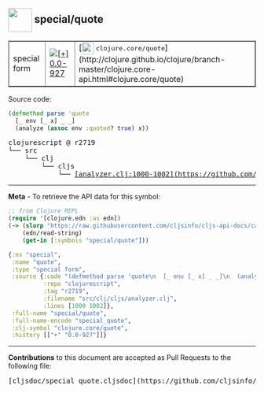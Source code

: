 ## <img width="48px" valign="middle" src="http://i.imgur.com/Hi20huC.png"> special/quote

 <table border="1">
<tr>

<td>special form</td>
<td><a href="https://github.com/cljsinfo/cljs-api-docs/tree/0.0-927"><img valign="middle" alt="[+] 0.0-927" src="https://img.shields.io/badge/+-0.0--927-lightgrey.svg"></a> </td>
<td>
[<img height="24px" valign="middle" src="http://i.imgur.com/1GjPKvB.png"> <samp>clojure.core/quote</samp>](http://clojure.github.io/clojure/branch-master/clojure.core-api.html#clojure.core/quote)
</td>
</tr>
</table>






Source code:

```clj
(defmethod parse 'quote
  [_ env [_ x] _ _]
  (analyze (assoc env :quoted? true) x))
```

 <pre>
clojurescript @ r2719
└── src
    └── clj
        └── cljs
            └── <ins>[analyzer.clj:1000-1002](https://github.com/clojure/clojurescript/blob/r2719/src/clj/cljs/analyzer.clj#L1000-L1002)</ins>
</pre>


---

__Meta__ - To retrieve the API data for this symbol:

```clj
;; from Clojure REPL
(require '[clojure.edn :as edn])
(-> (slurp "https://raw.githubusercontent.com/cljsinfo/cljs-api-docs/catalog/cljs-api.edn")
    (edn/read-string)
    (get-in [:symbols "special/quote"]))
```

```clj
{:ns "special",
 :name "quote",
 :type "special form",
 :source {:code "(defmethod parse 'quote\n  [_ env [_ x] _ _]\n  (analyze (assoc env :quoted? true) x))",
          :repo "clojurescript",
          :tag "r2719",
          :filename "src/clj/cljs/analyzer.clj",
          :lines [1000 1002]},
 :full-name "special/quote",
 :full-name-encode "special_quote",
 :clj-symbol "clojure.core/quote",
 :history [["+" "0.0-927"]]}

```

---

__Contributions__ to this document are accepted as Pull Requests to the following file:

 <pre>
[cljsdoc/special_quote.cljsdoc](https://github.com/cljsinfo/cljs-api-docs/blob/master/cljsdoc/special_quote.cljsdoc)
</pre>


